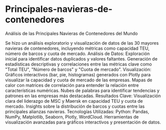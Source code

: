 # Principales-navieras-de-contenedores
Análisis de las Principales Navieras de Contenedores del Mundo

Se hizo un análisis exploratorio y visualización de datos de las 30 mayores navieras de contenedores, incluyendo métricas como capacidad TEU, número de barcos y cuota de mercado.
Análisis de Datos:
Exploración inicial para identificar datos duplicados y valores faltantes.
Generación de estadísticas descriptivas y correlaciones entre las métricas clave como "Total TEU", "Número de barcos" y "Cuota de mercado".
Visualización:
Gráficos interactivos (bar, pie, histogramas) generados con Plotly para visualizar la capacidad y cuota de mercado de las empresas.
Mapas de calor con matrices de correlación para entender la relación entre características numéricas.
Nubes de palabras para identificar tendencias y patrones en las empresas más destacadas.
Resultados Clave:
Visualización clara del liderazgo de MSC y Maersk en capacidad TEU y cuota de mercado.
Insights sobre la distribución de barcos y cuotas entre las principales alianzas navieras.
Tecnologías Utilizadas:
Python: Pandas, NumPy, Matplotlib, Seaborn, Plotly, WordCloud.
Herramientas de visualización avanzadas para gráficos interactivos y presentación de datos.
